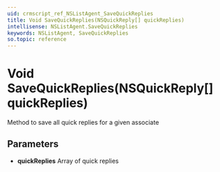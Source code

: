 ```yaml
---
uid: crmscript_ref_NSListAgent_SaveQuickReplies
title: Void SaveQuickReplies(NSQuickReply[] quickReplies)
intellisense: NSListAgent.SaveQuickReplies
keywords: NSListAgent, SaveQuickReplies
so.topic: reference
---
```


# Void SaveQuickReplies(NSQuickReply[] quickReplies)

Method to save all quick replies for a given associate

## Parameters

* **quickReplies** Array of quick replies
